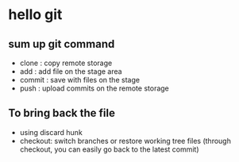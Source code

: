 # hello git

## sum up git command

- clone : copy remote storage
- add : add file on the stage area
- commit : save with files on the stage
- push : upload commits on the remote storage

## To bring back the file

- using discard hunk
- checkout: switch branches or restore working tree files (through checkout, you can easily go back to the latest commit)
